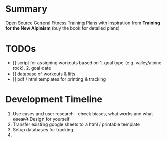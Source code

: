 # Summary
Open Source General Fitness Training Plans with inspiration from __Training for the New Alpinism__ (buy the book for detailed plans)
# TODOs
 - [] script for assigning workouts based on 1. goal type (e.g. valley/alpine rock), 2. goal date
 - [] database of workouts & lifts
 - [] pdf / html templates for printing & tracking
# Development Timeline
1. ~~Use cases and user research - check biases, what works and what doesn't~~ Design for yourself
2. Transfer existing google sheets to a html / printable template
3. Setup databases for tracking
4. 
